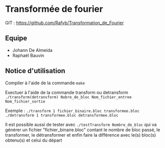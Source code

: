 # Transformée de fourier

GIT : https://github.com/Rafyb/Transformation_de_Fourier

## Equipe

- Johann De Almeida
- Raphaël Bauvin

## Notice d'utilisation

Compiler à l'aide de la commande `make`

Exectuer à l'aide de la commande transform ou detransform
`./transform(detransform) Nobre_de_bloc Nom_fichier_entree Nom_fichier_sortie`

Exemple :
`./transform 1 fichier_binaire.bloc transformee.bloc`
`./detransform 1 transformee.bloc detransformee.bloc`

Il est possible aussi de tester avec `./testTransform Nombre_de_bloc` qui va générer un fichier "fichier_binaire.bloc" contant le nombre de bloc passé, le transformer, le détransformer et enfin faire la différence avec le(s) bloc(s) obtenu(s) et celui du départ
